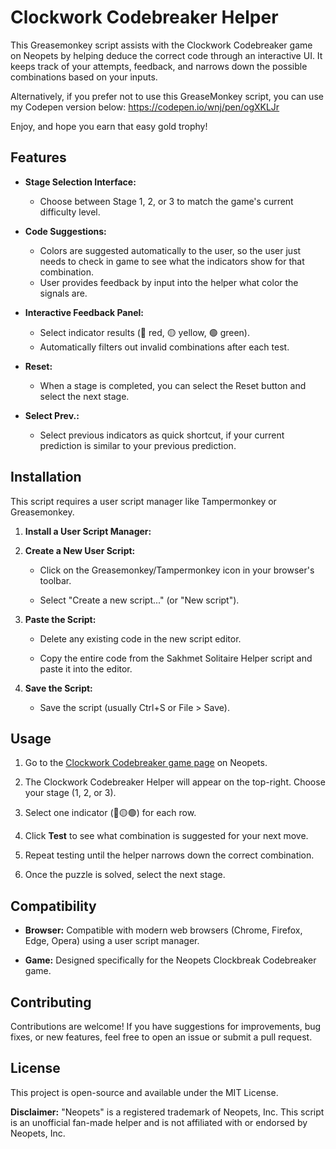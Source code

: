 # Clockwork Codebreaker Helper

This Greasemonkey script assists with the Clockwork Codebreaker game on Neopets by helping deduce the correct code through an interactive UI.
It keeps track of your attempts, feedback, and narrows down the possible combinations based on your inputs.

Alternatively, if you prefer not to use this GreaseMonkey script, you can use my Codepen version below:
https://codepen.io/wnj/pen/ogXKLJr

Enjoy, and hope you earn that easy gold trophy!

## Features

* **Stage Selection Interface:**
  * Choose between Stage 1, 2, or 3 to match the game's current difficulty level.

* **Code Suggestions:**
  * Colors are suggested automatically to the user, so the user just needs to check in game to see what the indicators show for that combination.
  * User provides feedback by input into the helper what color the signals are.

* **Interactive Feedback Panel:**
  * Select indicator results (🔴 red, 🟡 yellow, 🟢 green).
  * Automatically filters out invalid combinations after each test.

* **Reset:**
  * When a stage is completed, you can select the Reset button and select the next stage.

* **Select Prev.:**
  * Select previous indicators as quick shortcut, if your current prediction is similar to your previous prediction.

## Installation

This script requires a user script manager like Tampermonkey or Greasemonkey.

1.  **Install a User Script Manager:**

2.  **Create a New User Script:**

    * Click on the Greasemonkey/Tampermonkey icon in your browser's toolbar.

    * Select "Create a new script..." (or "New script").

3.  **Paste the Script:**

    * Delete any existing code in the new script editor.

    * Copy the entire code from the Sakhmet Solitaire Helper script and paste it into the editor.

4.  **Save the Script:**

    * Save the script (usually Ctrl+S or File > Save).


## Usage

1. Go to the [Clockwork Codebreaker game page](https://www.neopets.com/games/game.phtml?game_id=1173) on Neopets.

2. The Clockwork Codebreaker Helper will appear on the top-right. Choose your stage (1, 2, or 3).

3. Select one indicator (🔴🟡🟢) for each row.

4. Click **Test** to see what combination is suggested for your next move.

5. Repeat testing until the helper narrows down the correct combination.

6. Once the puzzle is solved, select the next stage.

## Compatibility

* **Browser:** Compatible with modern web browsers (Chrome, Firefox, Edge, Opera) using a user script manager.

* **Game:** Designed specifically for the Neopets Clockbreak Codebreaker game.

## Contributing

Contributions are welcome! If you have suggestions for improvements, bug fixes, or new features, feel free to open an issue or submit a pull request.

## License

This project is open-source and available under the MIT License.

**Disclaimer:** "Neopets" is a registered trademark of Neopets, Inc. This script is an unofficial fan-made helper and is not affiliated with or endorsed by Neopets, Inc.
